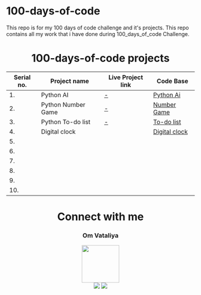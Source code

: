 # 100-days-of-code
 This repo is for my 100 days of code challenge and it's projects.
 This repo contains all my work that i have done during 100_days_of_code Challenge.
 
<h1 id="Dhruvi" align="center">100-days-of-code projects</h1>

<div align="center">

| Serial no. | Project name        | Live Project link                                                | Code Base                                   |
|------------|---------------------|------------------------------------------------------------------|---------------------------------------------|
|     1.     | Python AI           | [-]( )                                                           | [Python Ai](https://github.com/Omcodes23/The-100-Days-0f-code/tree/b16af68d4acc45235836ea47a5a508cc4add6bdb/1) |
|     2.     | Python Number Game  | [-]()                                                             | [Number Game](https://github.com/Omcodes23/The-100-Days-0f-code/tree/b16af68d4acc45235836ea47a5a508cc4add6bdb/3) |
|     3.     | Python To-do list          | [-]()                                                            | [To-do list](https://github.com/Omcodes23/The-100-Days-0f-code/tree/b16af68d4acc45235836ea47a5a508cc4add6bdb/10) |
|     4.     | Digital clock			               | [](https://javascipt-digital-clock.vercel.app/)								             | [Digital clock](https://github.com/Omcodes23/The-100-Days-0f-code/tree/d0af1c398a4f1d82b7f5932fe58e4732e5f852b7/20) |
|     5.     |    		             | []()             						                                    | []() |
|     6.     |   		               | []()                  					                                  | []() |
|     7.     |  		               | []()         						                                        | []() |    
|     8.     |  		               | []()     						                                            | []() |
|     9.     | 			               | []() 							                                              | []() |
|     10.    | 			               | []() 							                                              | []() |

</div>

<h1 align="center">Connect with me</h1>

<h3 align="center">Om Vataliya</h3>
<div align="center">
<img width="100" src="https://avatars.githubusercontent.com/u/109670967?s=400&u=d635201f97cf9dff4b05ea187297fbee689bebdd&v=4"/>
</div>

<div align="center">
<a href="https://github.com/Omcodes23"><img src="https://img.shields.io/badge/GitHub-100000?style=for-the-badge&logo=github&logoColor=white"/></a>
<a href="https://twitter.com/Om_codes"><img src="https://img.shields.io/badge/Twitter-1DA1F2?style=for-the-badge&logo=twitter&logoColor=white"/></a>
</div>
